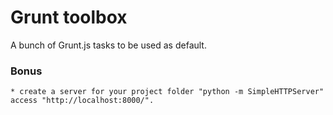 Grunt toolbox
=============

A bunch of Grunt.js tasks to be used as default.

### Bonus

	* create a server for your project folder "python -m SimpleHTTPServer" access "http://localhost:8000/".